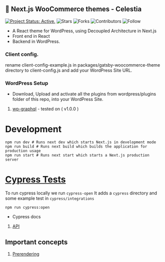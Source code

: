 ## 🎨 Next.js WooCommerce themes - Celestia
[![Project Status: Active.](https://www.repostatus.org/badges/latest/active.svg)](https://www.repostatus.org/#active)
![Stars](https://img.shields.io/github/stars/imranhsayed/nextjs-wordpress-theme?label=%E2%AD%90%20Stars)
![Forks](https://img.shields.io/github/forks/imranhsayed/nextjs-wordpress-theme?color=%23ff69b4)
![Contributors](https://img.shields.io/github/contributors/imranhsayed/nextjs-wordpress-theme?color=blue)
![Follow](https://img.shields.io/github/followers/imranhsayed?label=Please%20follow%20%20to%20support%20my%20work%20%F0%9F%99%8F&style=social)

- A React theme for WordPress, using Decoupled Architecture in Next.js
- Front end in React
- Backend in WordPress.

### Client config. 
rename client-config-example.js in packages/gatsby-woocommerce-theme directory to client-config.js and add your WordPress Site URL. 

### WordPress Setup
* Download, Upload and activate all the plugins from wordpress/plugins folder of this repo, into your WordPress Site.

1. [wp-graphql](https://github.com/imranhsayed/nextjs-wordpress-theme/blob/master/wordpress/plugins/wp-graphql.zip) - tested on ( v1.0.0 )

# Development

```shell script
npm run dev # Runs next dev which starts Next.js in development mode
npm run build # Runs next build which builds the application for production usage
npm run start # Runs next start which starts a Next.js production server
```

# [Cypress Tests](https://docs.cypress.io/)

To run cypress locally we run `cypress-open`
It adds a `cypress` directory and some example test in `cypress/integrations`

```shell script
npm run cypress:open
```

* Cypress docs
1. [API](https://docs.cypress.io/api/api/table-of-contents.html)

## Important concepts

1. [Prerendering](https://nextjs.org/docs/basic-features/pages#pre-rendering)
